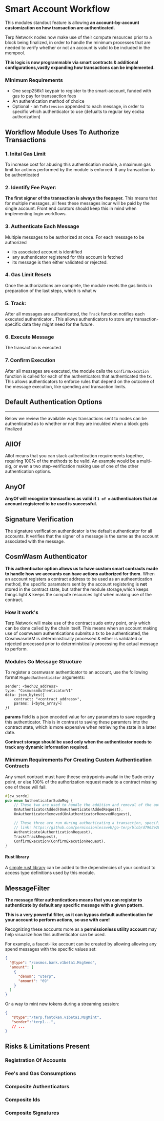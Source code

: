 # Smart Account Workflow

This modules standout feature is allowing **an account-by-account customization on how transaction are authenticated.**

Terp Network nodes now make use of their compute resources prior to a block being finalized, in order to handle the minimum processes that are needed to verify whether or not an account is valid to be included in the mempool.

**This logic is now programmable via smart contracts & additional configurations,vastly expanding how transactions can be implemented.**


### Minimum Requirements
- One secp256k1 keypair to register to the smart-account, funded with gas to pay for transsaction fees
- An authentication method of choice
- Optional - an `TxExtension` appended to each message, in order to specific which authenticator to use (defualts to regular key ecdsa authorization)

## Workflow Module Uses To Authorize Transactions

###  1. Inital Gas Limit
To increase cost for abusing this authentication module, a maximum gas limit for actions performed by the module is enforced. If any transaction to be authenticated

### 2. Identify Fee Payer:
**The first signer of the transaction is always the feepayer.** This means that for multiple messages, all fees these messages incur will be paid by the single account. Front end curators should keep this in mind when implementing login workflows.

### 3. Authenticate Each Message
Multiple messages to be authorized at once. For each message to be authorized
- its associated account is identified
- any authenticator registered for this account is fetched
- its message is then either validated or rejected.

### 4. Gas Limit Resets
 Once the authorizations are complete, the module resets the gas limits in preparation of the last  steps, which is what w

### 5. **Track**:
After all messages are authenticated, the `Track` function notifies each executed authenticator . This allows authenticators to store any transaction-specific data they might need for the future.

### 6. Execute Message
The transaction is executed

### 7. Confirm Execution
After all messages are executed, the module calls the `ConfirmExecution` function is called for each of the authenticators that authenticated the tx.
This allows authenticators to enforce rules that depend on the outcome of the message execution, like spending and transaction limits.


## Default Authentication Options
___
Below we review the available ways transactions sent to nodes can be authenticated as to whether or not they are inculded when a block gets finalized

## AllOf
Allof means that you can stack authentication requirements together, requiring  100% of the methods to be valid. An example would be a multi-sig, or even a two step-verification making use of one of the other authentication options.

## AnyOf
**AnyOf will recognize transactions as valid if `1 of n` authenticators that an account registered to be used is successful.**

## Signature Verification
The signature verification authenticator is the default authenticator for all accounts. It verifies that the signer of a message is the same as the account associated with the message.


## CosmWasm Authenticator

**This authenticator option allows us to have custom smart contracts made to handle how we accounts can  have actions authorized for them.**
When an account registers a contract address to be used as an autheentication method, the specific paramaters sent by the account registering is **not** stored in the contract state, but rather the module storage,which keeps things light & keeps the compute resources light when making use of the contract. 
 
### How it work's
Terp Network will make use of the contract sudo entry point, only which can be done called by the chain itself. This means when an account making use of cosmwasm authentications submits a tx to be authenticated, the CosmwasmVM is deterministically processed & either is validated or rejected processed prior to deterministically processing the actual message to perform.


### Modules Go Message Structure
To register a cosmwasm authenticator to an account, use the following format
`MsgAddAuthenticator` arguments:

```text
sender: <bech32_address>
type: "CosmwasmAuthenticatorV1"
data: json_bytes({
    contract: "<contract_address>",
    params: [<byte_array>]
})
```

**params** field is a json encoded value for any parameters to save regarding this authenticator. This is in contrast to saving these paramters into the contract state, which is more expensive when retrieving the state in a latter date.
 
**Contract storage should be used only when the authenticator needs to track any dynamic information required.**

### Minimum Requirements For Creating Custom Authentication Contracts
Any smart contract must have theese entrypoints availal  in the Sudo entry point, or else 100% of the authorization request made to a contract missing one of these will fail.

```rs
#[cw_serde]
pub enum AuthenticatorSudoMsg {
    // These two are used to handle the addition and removal of the authenticator
    OnAuthenticatorAdded(OnAuthenticatorAddedRequest),
    OnAuthenticatorRemoved(OnAuthenticatorRemovedRequest),

    // These three are run during authenticating a transaction, specifically during steps 3,5,& 7 in the authentication process
    // link: https://github.com/permissionlessweb/go-terp/blob/d7962e28589e2977280cdffbd2d2ea7e62b181e0/x/smart-account/README.md#transaction-authentication-overvie
    Authenticate(AuthenticationRequest),
    Track(TrackRequest),
    ConfirmExecution(ConfirmExecutionRequest),
}
```

#### Rust library 

A [simple rust library](https://github.com/permissionlessweb/bs-nfts/tree/cosmwasm-std-v2/packages/btsg-auth) can be added to the dependencies of your contract to access type definitions used by this module.

## MessageFilter

**The message filter authentications means that you can register to authenticate by default any specific message with a given pattern.**

**This is a very powerful filter, as it can bypass default authentication for your account to perform actions, so use with care!**

Recognizing these accounts more as a **permissionless utility account** may help visualize how this authenticator can be used. 

For example, a faucet-like account can be created by allowing allowing any spend messages with the specific values set:
```json
{
  "@type": "/cosmos.bank.v1beta1.MsgSend",
  "amount": [
    {
      "denom": "uterp",
      "amount": "69"
    }
  ]
}
```

Or a way to mint new tokens during a streaming session:
```json
{
   "@type":"/terp.fantoken.v1beta1.MsgMint",
   "sender":"terp1...", 
   // ...
}
```


## Risks & Limitations Present

### Registration Of Accounts

### Fee's and Gas Consumptions

### Composite Authenticators

### Composite Ids

### Composite Signatures

